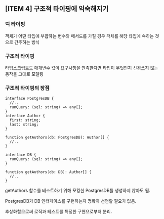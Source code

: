 ## [ITEM 4] 구조적 타이핑에 익숙해지기

### 덕 타이핑

객체가 어떤 타입에 부합하는 변수와 메서드를 가질 경우 객체를 해당 타입에 속하는 것으로 간주하는 방식

### 구조적 타이핑

타입스크립트도 매개변수 값이 요구사항을 만족한다면 타입이 무엇인지 신경쓰지 않는 동작을 그대로 모델링

### 구조적 타이핑의 장점

```tsx
interface PostgresDB {
  //..
  runQuery: (sql: string) => any[];
}
interface Author {
  first: string;
  last: string;
}

function getAuthors(db: PostgresDB): Author[] {
  //..
}
```

```tsx
interface DB {
  runQuery: (sql: string) => any[];
}

function getAuthors(db: DB): Author[] {
  //..
}
```

getAuthors 함수를 테스트하기 위해 모킹한 PostgresDB를 생성하지 않아도 됨.

PostgresDB가 DB 인터페이스를 구현하는지 명확히 선언할 필요가 없음.

추상화함으로써 로직과 테스트를 특정한 구현으로부터 분리.
